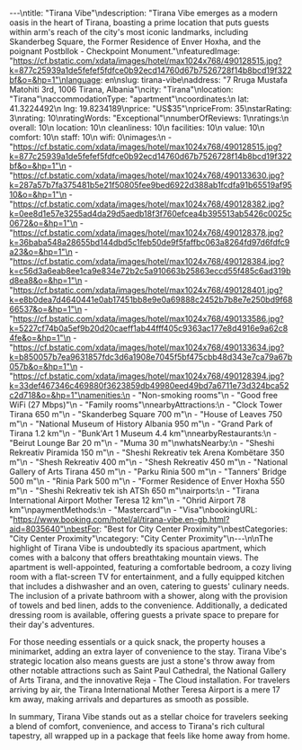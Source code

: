 ---\ntitle: "Tirana Vibe"\ndescription: "Tirana Vibe emerges as a modern oasis in the heart of Tirana, boasting a prime location that puts guests within arm's reach of the city's most iconic landmarks, including Skanderbeg Square, the Former Residence of Enver Hoxha, and the poignant Postbllok - Checkpoint Monument."\nfeaturedImage: "https://cf.bstatic.com/xdata/images/hotel/max1024x768/490128515.jpg?k=877c25939a1de5fefef5fdfce0b92ecd14760d67b7526728f14b8bcd19f322bf&o=&hp=1"\nlanguage: en\nslug: tirana-vibe\naddress: "7 Rruga Mustafa Matohiti 3rd, 1006 Tirana, Albania"\ncity: "Tirana"\nlocation: "Tirana"\naccommodationType: "apartment"\ncoordinates:\n  lat: 41.3224492\n  lng: 19.8234189\nprice: "US$35"\npriceFrom: 35\nstarRating: 3\nrating: 10\nratingWords: "Exceptional"\nnumberOfReviews: 1\nratings:\n  overall: 10\n  location: 10\n  cleanliness: 10\n  facilities: 10\n  value: 10\n  comfort: 10\n  staff: 10\n  wifi: 0\nimages:\n  - "https://cf.bstatic.com/xdata/images/hotel/max1024x768/490128515.jpg?k=877c25939a1de5fefef5fdfce0b92ecd14760d67b7526728f14b8bcd19f322bf&o=&hp=1"\n  - "https://cf.bstatic.com/xdata/images/hotel/max1024x768/490133630.jpg?k=287a57b7fa375481b5e21f50805fee9bed6922d388ab1fcdfa91b65519af9510&o=&hp=1"\n  - "https://cf.bstatic.com/xdata/images/hotel/max1024x768/490128382.jpg?k=0ee8d1e57e3255ad4da29d5aedb18f3f760efcea4b395513ab5426c0025c0672&o=&hp=1"\n  - "https://cf.bstatic.com/xdata/images/hotel/max1024x768/490128378.jpg?k=36baba548a28655bd144dbd5c1feb50de9f5faffbc063a8264fd97d6fdfc9a23&o=&hp=1"\n  - "https://cf.bstatic.com/xdata/images/hotel/max1024x768/490128384.jpg?k=c56d3a6eab8ee1ca9e834e72b2c5a910663b25863eccd55f485c6ad319bd8ea8&o=&hp=1"\n  - "https://cf.bstatic.com/xdata/images/hotel/max1024x768/490128401.jpg?k=e8b0dea7d4640441e0ab17451bb8e9e0a69888c2452b7b8e7e250bd9f6866537&o=&hp=1"\n  - "https://cf.bstatic.com/xdata/images/hotel/max1024x768/490133586.jpg?k=5227cf74b0a5ef9b20d20caeff1ab44fff405c9363ac177e8d4916e9a62c84fe&o=&hp=1"\n  - "https://cf.bstatic.com/xdata/images/hotel/max1024x768/490133634.jpg?k=b850057b7ea9631857fdc3d6a1908e7045f5bf475cbb48d343e7ca79a67b057b&o=&hp=1"\n  - "https://cf.bstatic.com/xdata/images/hotel/max1024x768/490128394.jpg?k=33def467346c469880f3623859db49980eed49bd7a6711e73d324bca52c2d718&o=&hp=1"\namenities:\n  - "Non-smoking rooms"\n  - "Good free WiFi (27 Mbps)"\n  - "Family rooms"\nnearbyAttractions:\n  - "Clock Tower Tirana 650 m"\n  - "Skanderbeg Square 700 m"\n  - "House of Leaves 750 m"\n  - "National Museum of History Albania 950 m"\n  - "Grand Park of Tirana 1.2 km"\n  - "Bunk'Art 1 Museum 4.4 km"\nnearbyRestaurants:\n  - "Beirut Lounge Bar 20 m"\n  - "Muma 30 m"\nwhatsNearby:\n  - "Sheshi Rekreativ Piramida 150 m"\n  - "Sheshi Rekreativ tek Arena Kombëtare 350 m"\n  - "Shesh Rekreativ 400 m"\n  - "Shesh Rekreativ 450 m"\n  - "National Gallery of Arts Tirana 450 m"\n  - "Parku Rinia 500 m"\n  - "Tanners' Bridge 500 m"\n  - "Rinia Park 500 m"\n  - "Former Residence of Enver Hoxha 550 m"\n  - "Sheshi Rekreativ tek ish ATSh 650 m"\nairports:\n  - "Tirana International Airport Mother Teresa 12 km"\n  - "Ohrid Airport 78 km"\npaymentMethods:\n  - "Mastercard"\n  - "Visa"\nbookingURL: "https://www.booking.com/hotel/al/tirana-vibe.en-gb.html?aid=8035640"\nbestFor: "Best for City Center Proximity"\nbestCategories: "City Center Proximity"\ncategory: "City Center Proximity"\n---\n\nThe highlight of Tirana Vibe is undoubtedly its spacious apartment, which comes with a balcony that offers breathtaking mountain views. The apartment is well-appointed, featuring a comfortable bedroom, a cozy living room with a flat-screen TV for entertainment, and a fully equipped kitchen that includes a dishwasher and an oven, catering to guests' culinary needs. The inclusion of a private bathroom with a shower, along with the provision of towels and bed linen, adds to the convenience. Additionally, a dedicated dressing room is available, offering guests a private space to prepare for their day's adventures.

For those needing essentials or a quick snack, the property houses a minimarket, adding an extra layer of convenience to the stay. Tirana Vibe's strategic location also means guests are just a stone's throw away from other notable attractions such as Saint Paul Cathedral, the National Gallery of Arts Tirana, and the innovative Reja - The Cloud installation. For travelers arriving by air, the Tirana International Mother Teresa Airport is a mere 17 km away, making arrivals and departures as smooth as possible.

In summary, Tirana Vibe stands out as a stellar choice for travelers seeking a blend of comfort, convenience, and access to Tirana's rich cultural tapestry, all wrapped up in a package that feels like home away from home.